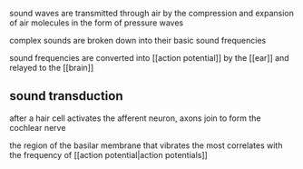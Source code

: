 sound waves are transmitted through air by the compression and expansion of air molecules in the form of pressure waves

complex sounds are broken down into their basic sound frequencies

sound frequencies are converted into [[action potential]] by the [[ear]] and relayed to the [[brain]]

## sound transduction
after a hair cell activates the afferent neuron, axons join to form the cochlear nerve

the region of the basilar membrane that vibrates the most correlates with the frequency of [[action potential|action potentials]]